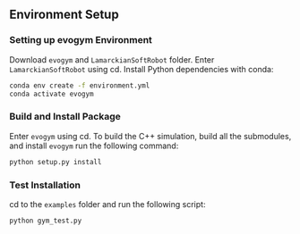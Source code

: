 ## Environment Setup
### Setting up evogym Environment
Download `evogym` and `LamarckianSoftRobot` folder.
Enter `LamarckianSoftRobot` using cd.
Install Python dependencies with conda:
```bash
conda env create -f environment.yml
conda activate evogym
```
### Build and Install Package
Enter `evogym` using cd.
To build the C++ simulation, build all the submodules, and install `evogym` run the following command:
```bash
python setup.py install
```
### Test Installation
cd to the `examples` folder and run the following script:
```shell
python gym_test.py
```

